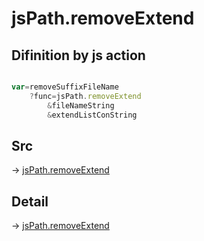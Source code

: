 # jsPath.removeExtend

## Difinition by js action

```js.js

var=removeSuffixFileName
	?func=jsPath.removeExtend
		&fileNameString
		&extendListConString
```

## Src

-> [jsPath.removeExtend](https://github.com/puutaro/CommandClick/blob/master/app/src/main/java/com/puutaro/commandclick/fragment_lib/terminal_fragment/js_interface/JsPath.kt#L62)

## Detail

-> [jsPath.removeExtend](https://github.com/puutaro/CommandClick/blob/master/md/developer/js_interface/details/JsPath/removeExtend.md)
